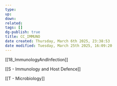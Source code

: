 ```yaml
---
type: 
up: 
down: 
related: 
tags: []
dg-publish: true
title: CC_IMMUNO
date created: Thursday, March 6th 2025, 23:38:53
date modified: Tuesday, March 25th 2025, 16:09:20
---
```


[[18_ImmunologyAndInfection]]

[[S - Immunology and Host Defence]]

[[T - Microbiology]]
